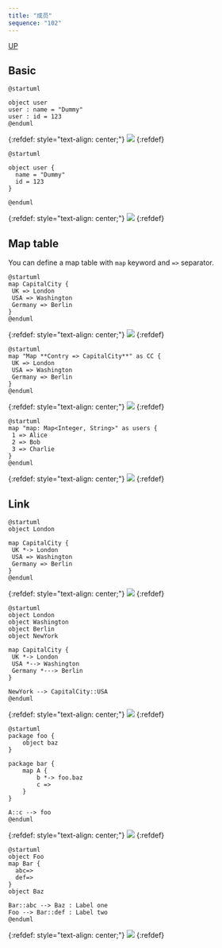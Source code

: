 ```yaml
---
title: "成员"
sequence: "102"
---
```


[UP](/uml.html)

## Basic

```plantuml
@startuml

object user
user : name = "Dummy"
user : id = 123
@enduml
```

{:refdef: style="text-align: center;"}
![](/assets/images/uml/plantuml/object/object-diagram-obj-fields-01.svg)
{:refdef}

```plantuml
@startuml

object user {
  name = "Dummy"
  id = 123
}

@enduml
```

{:refdef: style="text-align: center;"}
![](/assets/images/uml/plantuml/object/object-diagram-obj-fields-01.svg)
{:refdef}

## Map table

You can define a map table with `map` keyword and `=>` separator.

```plantuml
@startuml
map CapitalCity {
 UK => London
 USA => Washington
 Germany => Berlin
}
@enduml
```

{:refdef: style="text-align: center;"}
![](/assets/images/uml/plantuml/object/object-diagram-obj-fields-map-01.svg)
{:refdef}

```plantuml
@startuml
map "Map **Contry => CapitalCity**" as CC {
 UK => London
 USA => Washington
 Germany => Berlin
}
@enduml
```

{:refdef: style="text-align: center;"}
![](/assets/images/uml/plantuml/object/object-diagram-obj-fields-map-02.svg)
{:refdef}

```plantuml
@startuml
map "map: Map<Integer, String>" as users {
 1 => Alice
 2 => Bob
 3 => Charlie
}
@enduml
```

{:refdef: style="text-align: center;"}
![](/assets/images/uml/plantuml/object/object-diagram-obj-fields-map-03.svg)
{:refdef}

## Link

```plantuml
@startuml
object London

map CapitalCity {
 UK *-> London
 USA => Washington
 Germany => Berlin
}
@enduml
```

{:refdef: style="text-align: center;"}
![](/assets/images/uml/plantuml/object/object-diagram-obj-fields-link-01.svg)
{:refdef}

```plantuml
@startuml
object London
object Washington
object Berlin
object NewYork

map CapitalCity {
 UK *-> London
 USA *--> Washington
 Germany *---> Berlin
}

NewYork --> CapitalCity::USA
@enduml
```

{:refdef: style="text-align: center;"}
![](/assets/images/uml/plantuml/object/object-diagram-obj-fields-link-02.svg)
{:refdef}

```plantuml
@startuml
package foo {
    object baz
}

package bar {
    map A {
        b *-> foo.baz
        c =>
    }
}

A::c --> foo
@enduml
```

{:refdef: style="text-align: center;"}
![](/assets/images/uml/plantuml/object/object-diagram-obj-fields-link-03.svg)
{:refdef}

```plantuml
@startuml
object Foo
map Bar {
  abc=>
  def=>
}
object Baz

Bar::abc --> Baz : Label one
Foo --> Bar::def : Label two
@enduml
```

{:refdef: style="text-align: center;"}
![](/assets/images/uml/plantuml/object/object-diagram-obj-fields-link-04.svg)
{:refdef}

